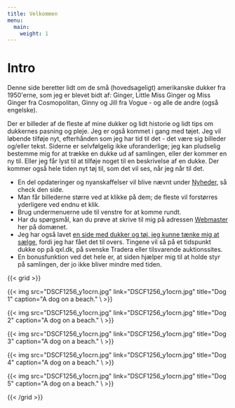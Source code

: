 ```yaml
---
title: Velkommen
menu:
  main:
    weight: 1
---
```


# Intro

Denne side beretter lidt om de små (hovedsageligt) amerikanske dukker fra 1950'erne, som jeg er blevet bidt af: Ginger, Little Miss Ginger og Miss Ginger fra Cosmopolitan, Ginny og Jill fra Vogue - og alle de andre (også engelske).

Der er billeder af de fleste af mine dukker og lidt historie og lidt tips om dukkernes pasning og pleje. Jeg er også kommet i gang med tøjet. Jeg vil løbende tilføje nyt, efterhånden som jeg har tid til det - det være sig billeder og/eller tekst. Siderne er selvfølgelig ikke uforanderlige; jeg kan pludselig bestemme mig for at trække en dukke ud af samlingen, eller der kommer en ny til. Eller jeg får lyst til at tilføje noget til en beskrivelse af en dukke. Der kommer også hele tiden nyt tøj til, som det vil ses, når jeg når til det.

- En del opdateringer og nyanskaffelser vil blive nævnt under [Nyheder](/news), så check den side.
- Man får billederne større ved at klikke på dem; de fleste vil forstørres yderligere ved endnu et klik.
- Brug undermenuerne ude til venstre for at komme rundt.
- Har du spørgsmål, kan du prøve at skrive til mig på adressen [Webmaster](mailto:webmaster@gingerdolls.dk) her på domænet.
- Jeg har også lavet [en side med dukker og tøj, jeg kunne tænke mig at sælge](/ud), fordi jeg har fået det til overs. Tingene vil så på et tidspunkt dukke op på qxl.dk, på svenske Tradera eller tilsvarende auktionssites.
- En bonusfunktion ved det hele er, at siden hjælper mig til at holde styr på samlingen, der jo ikke bliver mindre med tiden.

{{< grid >}}

{{< img
    src="DSCF1256_y1ocrn.jpg"
    link="DSCF1256_y1ocrn.jpg"
    title="Dog 1"
    caption="A dog on a beach."
\ >}}

{{< img
    src="DSCF1256_y1ocrn.jpg"
    link="DSCF1256_y1ocrn.jpg"
    title="Dog 2"
    caption="A dog on a beach."
\ >}}

{{< img
    src="DSCF1256_y1ocrn.jpg"
    link="DSCF1256_y1ocrn.jpg"
    title="Dog 3"
    caption="A dog on a beach."
\ >}}

{{< img
    src="DSCF1256_y1ocrn.jpg"
    link="DSCF1256_y1ocrn.jpg"
    title="Dog 4"
    caption="A dog on a beach."
\ >}}

{{< img
    src="DSCF1256_y1ocrn.jpg"
    link="DSCF1256_y1ocrn.jpg"
    title="Dog 5"
    caption="A dog on a beach."
\ >}}

{{< /grid >}}
